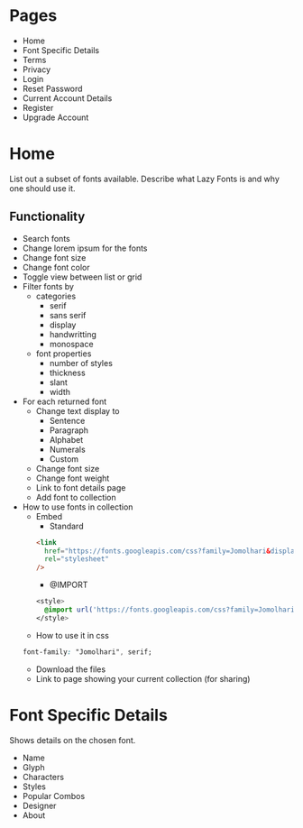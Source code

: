 # Pages

- Home
- Font Specific Details
- Terms
- Privacy
- Login
- Reset Password
- Current Account Details
- Register
- Upgrade Account

# Home

List out a subset of fonts available. Describe what Lazy Fonts is and why one should use it.

## Functionality

- Search fonts
- Change lorem ipsum for the fonts
- Change font size
- Change font color
- Toggle view between list or grid
- Filter fonts by
  - categories
    - serif
    - sans serif
    - display
    - handwritting
    - monospace
  - font properties
    - number of styles
    - thickness
    - slant
    - width
- For each returned font
  - Change text display to
    - Sentence
    - Paragraph
    - Alphabet
    - Numerals
    - Custom
  - Change font size
  - Change font weight
  - Link to font details page
  - Add font to collection
- How to use fonts in collection
  - Embed
    - Standard
    ```html
    <link
      href="https://fonts.googleapis.com/css?family=Jomolhari&display=swap"
      rel="stylesheet"
    />
    ```
    - @IMPORT
    ```css
    <style>
      @import url('https://fonts.googleapis.com/css?family=Jomolhari&display=swap');
    </style>
    ```
  - How to use it in css
  ```css
  font-family: "Jomolhari", serif;
  ```
  - Download the files
  - Link to page showing your current collection (for sharing)

# Font Specific Details

Shows details on the chosen font.

- Name
- Glyph
- Characters
- Styles
- Popular Combos
- Designer
- About

